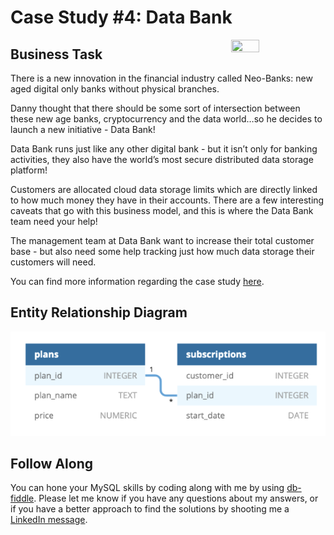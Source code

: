 # Case Study #4: Data Bank
<img src="https://8weeksqlchallenge.com/images/case-study-designs/4.png"
 width=30% height=30% align=right>

## Business Task
There is a new innovation in the financial industry called Neo-Banks: new aged digital only banks without physical branches.

Danny thought that there should be some sort of intersection between these new age banks, cryptocurrency and the data world…so he decides to launch a new initiative - Data Bank!

Data Bank runs just like any other digital bank - but it isn’t only for banking activities, they also have the world’s most secure distributed data storage platform!

Customers are allocated cloud data storage limits which are directly linked to how much money they have in their accounts. There are a few interesting caveats that go with this business model, and this is where the Data Bank team need your help!

The management team at Data Bank want to increase their total customer base - but also need some help tracking just how much data storage their customers will need.

You can find more information regarding the case study [here](https://8weeksqlchallenge.com/case-study-4/).

## Entity Relationship Diagram
![](/Images/project_3/eed.PNG)

## Follow Along
You can hone your MySQL skills by coding along with me by using [db-fiddle](https://www.db-fiddle.com/f/2GtQz4wZtuNNu7zXH5HtV4/3).  Please let me know if you have any questions about my answers, or if you have a better approach to find the solutions by shooting me a [LinkedIn message](https://www.linkedin.com/in/eangutierrez/).
